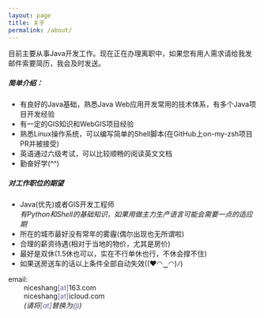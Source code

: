 ```yaml
---
layout: page
title: 关于
permalink: /about/
---     
```


目前主要从事Java开发工作。现在正在办理离职中，如果您有用人需求请给我发邮件索要简历，我会及时发送。    

##### 简单介绍：

* 有良好的Java基础，熟悉Java Web应用开发常用的技术体系，有多个Java项目开发经验
* 有一定的GIS知识和WebGIS项目经验
* 熟悉Linux操作系统，可以编写简单的Shell脚本(在GitHub上on-my-zsh项目PR并被接受)
* 英语通过六级考试，可以比较顺畅的阅读英文文档     
* 勤奋好学(^^)
       

##### 对工作职位的期望

* Java(优先)或者GIS开发工程师          
    *有Python和Shell的基础知识，如果用做主力生产语言可能会需要一点的适应期*
* 所在的城市最好没有常年的雾霾(偶尔出现也无所谓啦)
* 合理的薪资待遇(相对于当地的物价，尤其是房价)
* 最好是双休(1.5休也可以，实在不行单休也行，不休会撑不住)
* 如果送房送车的话以上条件全部自动失效((♥◠‿◠)ﾉ)
      

email:            
&nbsp;&nbsp;&nbsp;&nbsp;&nbsp;&nbsp;&nbsp;&nbsp;niceshang<span style="color:#669">[at]</span>163.com        
&nbsp;&nbsp;&nbsp;&nbsp;&nbsp;&nbsp;&nbsp;&nbsp;niceshang<span style="color:#669">[at]</span>icloud.com         
&nbsp;&nbsp;&nbsp;&nbsp;&nbsp;&nbsp;&nbsp;&nbsp;*(请将<span style="color:#669">[at]</span>替换为<span style="color:#669">@</span>)*    
